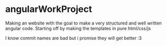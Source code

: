 # angularWorkProject

Making an website with the goal to make a very structured and well written angular code. 
Starting off by making the templates in pure html/css/js

I know commit names are bad but i promise they will get better :3
